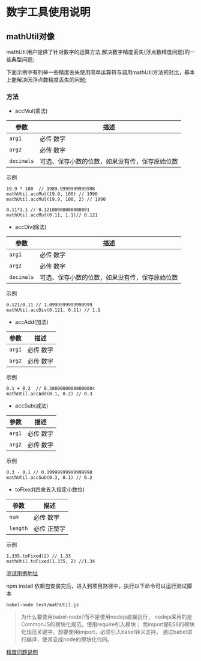 # 数字工具使用说明

## mathUtil对像
mathUtil用户提供了针对数字的运算方法,解决数字精度丢失(浮点数精度问题)的一些典型问题;

下面示例中有列举一些精度丢失使用简单运算符与调用mathUtil方法的对比，基本上能解决因浮点数精度丢失的问题;

### 方法
- accMul(乘法)

| 参数              | 描述                      |
| ----------------- | -------------------------| 
| `arg1`       | 必传    数字|
| `arg2`       | 必传    数字 |
| `decimals`       | 可选、保存小数的位数，如果没有传，保存原始位数      |

示例
```$xslt
19.9 * 100  // 1989.9999999999998
mathUtil.accMul(19.9, 100) // 1990
mathUtil.accMul(19.9, 100, 2) // 1990

0.11*1.1 // 0.12100000000000001
mathUtil.accMul(0.11, 1.1)// 0.121
```

- accDiv(除法)

| 参数              | 描述                      |
| ----------------- | -------------------------| 
| `arg1`       | 必传    数字|
| `arg2`       | 必传    数字 |
| `decimals`       | 可选、保存小数的位数，如果没有传，保存原始位数      |

示例
```$xslt
0.121/0.11 // 1.0999999999999999
mathUtil.accDiv(0.121, 0.11) // 1.1
```
- accAdd(加法)

| 参数              | 描述                      |
| ----------------- | -------------------------| 
| `arg1`       | 必传    数字|
| `arg2`       | 必传    数字 |

示例
```$xslt
0.1 + 0.2  // 0.30000000000000004
mathUtil.accAdd(0.1, 0.2) // 0.3
```
- accSub(减法)

| 参数              | 描述                      |
| ----------------- | -------------------------| 
| `arg1`       | 必传    数字|
| `arg2`       | 必传    数字 |

示例
```$xslt
0.3 - 0.1 // 0.19999999999999998
mathUtil.accSub(0.3, 0.1) // 0.2
```
- toFixed(四舍五入指定小数位)

| 参数              | 描述                      |
| ----------------- | -------------------------| 
| `num`       | 必传    数字|
| `length`     | 必传    正整字 |

示例
```$xslt
1.335.toFixed(2) // 1.33
mathUtil.toFixed(1.335, 2) //1.34
```

[测试用例地址](../test/mathUtil.js)

npm install 依赖包安装完后，进入到项目路径中，执行以下命令可以运行测试脚本
```$xslt
babel-node test/mathUtil.js
```
>为什么要使用babel-node?而不是使用nodejs直接运行，
>nodejs采用的是CommonJS的模块化规范，使用require引入模块；
>而import是ES6的模块化规范关键字。想要使用import，必须引入babel转义支持，
>通过babel进行编译，使其变成node的模块化代码。
 
[精度问题说明]()
